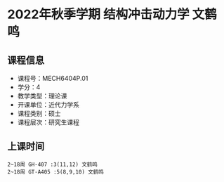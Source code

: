 # 2022年秋季学期 结构冲击动力学 文鹤鸣






## 课程信息

- 课程号：MECH6404P.01
- 学分：4
- 教学类型：理论课
- 开课单位：近代力学系
- 课程类别：硕士
- 课程层次：研究生课程

## 上课时间

```
2~18周 GH-407 :3(11,12) 文鹤鸣
2~18周 GT-A405 :5(8,9,10) 文鹤鸣
```


